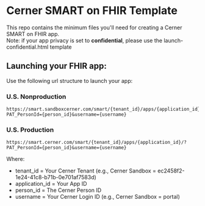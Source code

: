 # Cerner SMART on FHIR Template
This repo contains the minimum files you'll need for creating a Cerner SMART on FHIR app.<br>
Note: if your app privacy is set to <b>confidential</b>, please use the launch-confidential.html template

## Launching your FHIR app:
Use the following url structure to launch your app:

### U.S. Nonproduction
```
https://smart.sandboxcerner.com/smart/{tenant_id}/apps/{application_id}/?PAT_PersonId={person_id}&username={username}
```
### U.S. Production
```
https://smart.cerner.com/smart/{tenant_id}/apps/{application_id}/?PAT_PersonId={person_id}&username={username}
```
Where:
* tenant_id = Your Cerner Tenant (e.g., Cerner Sandbox = ec2458f2-1e24-41c8-b71b-0e701af7583d)
* application_id = Your App ID
* person_id = The Cerner Person ID
* username = Your Cerner Login ID (e.g., Cerner Sandbox = portal)